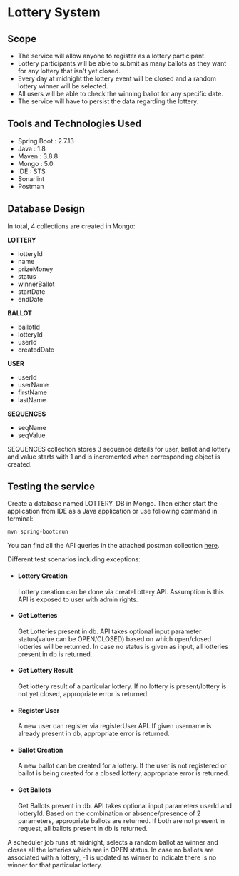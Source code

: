 # Lottery System

## Scope
- The service will allow anyone to register as a lottery participant.
- Lottery participants will be able to submit as many ballots as they want for any lottery that isn't yet closed.
- Every day at midnight the lottery event will be closed and a random lottery winner will be selected.
- All users will be able to check the winning ballot for any specific date.
- The service will have to persist the data regarding the lottery.

## Tools and Technologies Used
- Spring Boot : 2.7.13
- Java : 1.8
- Maven : 3.8.8
- Mongo : 5.0
- IDE : STS
- Sonarlint
- Postman

## Database Design
In total, 4 collections are created in Mongo:

**LOTTERY**
- lotteryId
- name
- prizeMoney
- status
- winnerBallot
- startDate
- endDate

**BALLOT**
- ballotId
- lotteryId
- userId
- createdDate

**USER**
  - userId
  - userName
  - firstName
  - lastName

**SEQUENCES**
- seqName
- seqValue

SEQUENCES collection stores 3 sequence details for user, ballot and lottery and value starts with 1 and is incremented when corresponding object is created.

## Testing the service
Create a database named LOTTERY_DB in Mongo.
Then either start the application from IDE as a Java application or use following command in terminal:
 ```sh
mvn spring-boot:run
```
You can find all the API queries in the attached postman collection [here](Lottery-System.postman_collection.json).

Different test scenarios including exceptions:
- #### Lottery Creation
  Lottery creation can be done via createLottery API. Assumption is this API is exposed to user with admin rights.
- #### Get Lotteries
  Get Lotteries present in db. API takes optional input parameter status(value can be OPEN/CLOSED) based on which open/closed lotteries will be returned. In case no status is given as input, all lotteries present in db is returned.
- #### Get Lottery Result
  Get lottery result of a particular lottery. If no lottery is present/lottery is not yet closed, appropriate error is returned.
- #### Register User
  A new user can register via registerUser API. If given username is already present in db, appropriate error is returned.
- #### Ballot Creation
  A new ballot can be created for a lottery. If the user is not registered or ballot is being created for a closed lottery, appropriate error is returned.
- #### Get Ballots
  Get Ballots present in db. API takes optional input parameters userId and lotteryId. Based on the combination or absence/presence of 2 parameters, appropriate ballots are returned. If both are not present in request, all ballots present in db is returned.

A scheduler job runs at midnight, selects a random ballot as winner and closes all the lotteries which are in OPEN status.
In case no ballots are associated with a lottery, -1 is updated as winner to indicate there is no winner for that particular lottery.
